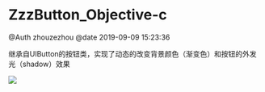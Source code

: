 # ZzzButton_Objective-c

@Auth zhouzezhou
@date 2019-09-09 15:23:36

继承自UIButton的按钮类，实现了动态的改变背景颜色（渐变色）和按钮的外发光（shadow）效果


![](https://ws4.sinaimg.cn/large/006y8mN6gy1g6tam2foicj30u01jhn7l.jpg)

